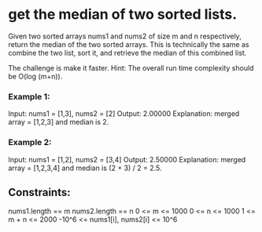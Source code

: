 # get the median of two sorted lists. 

Given two sorted arrays nums1 and nums2 of size m and n respectively, return the median of the two sorted arrays.
This is technically the same as combine the two list, sort it, and retrieve the median of this combined list. 

The challenge is make it faster.  Hint: The overall run time complexity should be O(log (m+n)).

 

### Example 1:

Input: nums1 = [1,3], nums2 = [2]
Output: 2.00000
Explanation: merged array = [1,2,3] and median is 2.

### Example 2:

Input: nums1 = [1,2], nums2 = [3,4]
Output: 2.50000
Explanation: merged array = [1,2,3,4] and median is (2 + 3) / 2 = 2.5.
 

## Constraints:

nums1.length == m
nums2.length == n
0 <= m <= 1000
0 <= n <= 1000
1 <= m + n <= 2000
-10^6 <= nums1[i], nums2[i] <= 10^6
